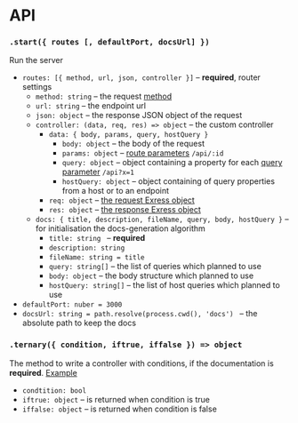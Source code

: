 # API

### `.start({ routes [, defaultPort, docsUrl] })`

Run the server

- `routes: [{ method, url, json, controller }]` – **required**, router settings
  - `method: string` – the request [method](https://developer.mozilla.org/en-US/docs/Web/HTTP/Methods)
  - `url: string` – the endpoint url
  - `json: object` – the response JSON object of the request
  - `controller: (data, req, res) => object` – the custom controller
    - `data: { body, params, query, hostQuery }`
      - `body: object` – the body of the request
      - `params: object` – [route parameters](http://expressjs.com/en/guide/routing.html#route-parameters) `/api/:id`
      - `query: object` – object containing a property for each [query parameter](http://expressjs.com/en/api.html#req.query) `/api?x=1`
      - `hostQuery: object` – object containing of query properties from a host or to an endpoint
    - `req: object` – [the request Exress object](http://www.murvinlai.com/req-and-res-in-nodejs.html)
    - `res: object` – [the response Exress object](http://www.murvinlai.com/req-and-res-in-nodejs.html)
  - `docs: { title, description, fileName, query, body, hostQuery }` – for initialisation the docs-generation algorithm
    - `title: string ` – **required**
    - `description: string`
    - `fileName: string = title `
    - `query: string[]` – the list of queries which planned to use
    - `body: object` – the body structure which planned to use
    - `hostQuery: string[]` – the list of host queries which planned to use
- `defaultPort: nuber = 3000`
- `docsUrl: string = path.resolve(process.cwd(), 'docs') ` – the absolute path to keep the docs

### `.ternary({ condition, iftrue, iffalse }) => object`

The method to write a controller with conditions, if the documentation is **required**. [Example](https://github.com/fidelman/mokker/blob/master/docs/examples.md#ternary-conroller)

- `condtition: bool`
- `iftrue: object` – is returned when condition is true
- `iffalse: object`  – is returned when condition is false

